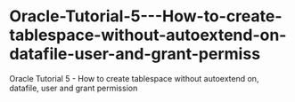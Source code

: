 # Oracle-Tutorial-5---How-to-create-tablespace-without-autoextend-on-datafile-user-and-grant-permiss
Oracle Tutorial 5 - How to create tablespace without autoextend on, datafile, user and grant permission
